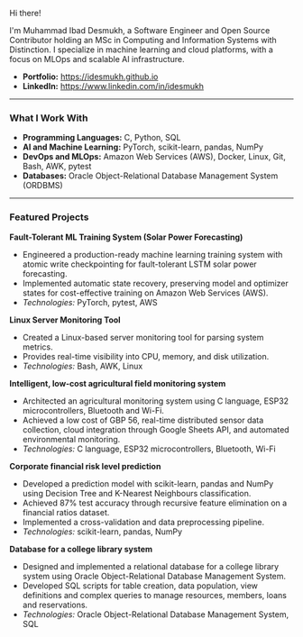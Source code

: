 Hi there!

I'm Muhammad Ibad Desmukh, a Software Engineer and Open Source Contributor holding an MSc in Computing and Information Systems with Distinction. I specialize in machine learning and cloud platforms, with a focus on MLOps and scalable AI infrastructure.

* **Portfolio:** https://idesmukh.github.io
* **LinkedIn:** https://www.linkedin.com/in/idesmukh

---

### What I Work With

* **Programming Languages:** C, Python, SQL
* **AI and Machine Learning:** PyTorch, scikit-learn, pandas, NumPy
* **DevOps and MLOps:** Amazon Web Services (AWS), Docker, Linux, Git, Bash, AWK, pytest
* **Databases:** Oracle Object-Relational Database Management System (ORDBMS)

---

### Featured Projects

**Fault-Tolerant ML Training System (Solar Power Forecasting)**
* Engineered a production-ready machine learning training system with atomic write checkpointing for fault-tolerant LSTM solar power forecasting.
* Implemented automatic state recovery, preserving model and optimizer states for cost-effective training on Amazon Web Services (AWS).
* *Technologies:* PyTorch, pytest, AWS

**Linux Server Monitoring Tool**
* Created a Linux-based server monitoring tool for parsing system metrics.
* Provides real-time visibility into CPU, memory, and disk utilization.
* *Technologies:* Bash, AWK, Linux

**Intelligent, low-cost agricultural field monitoring system**
* Architected an agricultural monitoring system using C language, ESP32 microcontrollers, Bluetooth and Wi-Fi.
* Achieved a low cost of GBP 56, real-time distributed sensor data collection, cloud integration through Google Sheets API, and automated environmental monitoring.
* *Technologies:* C language, ESP32 microcontrollers, Bluetooth, Wi-Fi

**Corporate financial risk level prediction**
* Developed a prediction model with scikit-learn, pandas and NumPy using Decision Tree and K-Nearest Neighbours classification.
* Achieved 87% test accuracy through recursive feature elimination on a financial ratios dataset.
* Implemented a cross-validation and data preprocessing pipeline.
* *Technologies:* scikit-learn, pandas, NumPy

**Database for a college library system**
* Designed and implemented a relational database for a college library system using Oracle Object-Relational Database Management System.
* Developed SQL scripts for table creation, data population, view definitions and complex queries to manage resources, members, loans and reservations.
* *Technologies:* Oracle Object-Relational Database Management System, SQL
